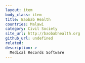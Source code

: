 ```yaml
---
layout: item
body_class: item
title: Baobab Health
countries: Malawi
category: Civil Society
site_url: http://baobabhealth.org
github_url: undefined
related: 
description: >
  Medical Records Software
---
```

